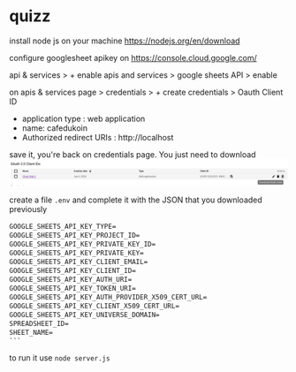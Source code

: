 # quizz

install node js on your machine https://nodejs.org/en/download


configure googlesheet apikey on https://console.cloud.google.com/

api & services > + enable apis and services > google sheets API > enable

on apis & services page > credentials > + create credentials > Oauth Client ID

- application type : web application
- name: cafedukoin
- Authorized redirect URIs : http://localhost

save it, you're back on credentials page. You just need to download
![plot](./assets/capture1.png)

create a file `.env` and complete it with the JSON that you downloaded previously

````
GOOGLE_SHEETS_API_KEY_TYPE=
GOOGLE_SHEETS_API_KEY_PROJECT_ID=
GOOGLE_SHEETS_API_KEY_PRIVATE_KEY_ID=
GOOGLE_SHEETS_API_KEY_PRIVATE_KEY=
GOOGLE_SHEETS_API_KEY_CLIENT_EMAIL=
GOOGLE_SHEETS_API_KEY_CLIENT_ID=
GOOGLE_SHEETS_API_KEY_AUTH_URI=
GOOGLE_SHEETS_API_KEY_TOKEN_URI=
GOOGLE_SHEETS_API_KEY_AUTH_PROVIDER_X509_CERT_URL=
GOOGLE_SHEETS_API_KEY_CLIENT_X509_CERT_URL=
GOOGLE_SHEETS_API_KEY_UNIVERSE_DOMAIN=
SPREADSHEET_ID=
SHEET_NAME=
```
````

to run it use `node server.js`

